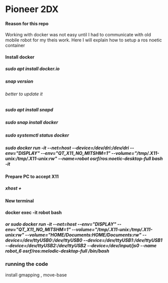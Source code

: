 # Pioneer 2DX
#### Reason for this repo
Working with docker was not easy until I had to communicate with old mobile robot for my theis work. 
Here I will explain how to setup a ros noetic container
#### Install docker 

##### sudo apt install docker.io

##### snap version
###### better to update it
##### sudo apt install snapd
##### sudo snap install docker
##### sudo systemctl status docker
##### sudo docker run -it --net=host --device=/dev/dri:/dev/dri   --env="DISPLAY"   --env="QT_X11_NO_MITSHM=1"   --volume="/tmp/.X11-unix:/tmp/.X11-unix:rw"   --name=robot   osrf/ros:noetic-desktop-full bash -it
#### Prepare PC to accept X11
##### xhost +
#### New terminal 
#### docker exec -it robot bash
##### or sudo docker run -it --net=host   --env="DISPLAY"   --env="QT_X11_NO_MITSHM=1"   --volume="/tmp/.X11-unix:/tmp/.X11-unix:rw"   --volume="$HOME/Documents:$HOME/Documents:rw"   --device=/dev/ttyUSB0:/dev/ttyUSB0   --device=/dev/ttyUSB1:/dev/ttyUSB1   --device=/dev/ttyUSB2:/dev/ttyUSB2 --device=/dev/input/js0  --name robot_6   osrf/ros:melodic-desktop-full   /bin/bash


### running the code 
install gmapping , move-base
